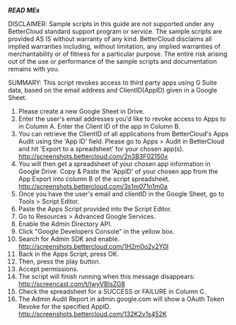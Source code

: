 ***READ MEs***

DISCLAIMER: Sample scripts in this guide are not supported under any BetterCloud standard support program or service. The sample scripts are provided AS IS without warranty of any kind. BetterCloud disclaims all implied warranties including, without limitation, any implied warranties of merchantability or of fitness for a particular purpose. The entire risk arising out of the use or performance of the sample scripts and documentation remains with you.

SUMMARY: This script revokes access to third party apps using G Suite data, based on the email address and ClientID(AppID) given in a Google Sheet.

1) Please create a new Google Sheet in Drive.
2) Enter the user's email addresses you’d like to revoke access to Apps to in Column A. Enter the Client ID of the app in Column B.
3) You can retrieve the ClientID of all applications from BetterCloud's Apps Audit using the 'App ID' field. Please go to Apps > Audit in BetterCloud and hit 'Export to a spreadsheet' for your chosen app(s). http://screenshots.bettercloud.com/2n3B3F02150x
4) You will then get a spreadsheet of your chosen app information in Google Drive. Copy & Paste the 'AppID' of your chosen app from the App Export into column B of the script spreadsheet. http://screenshots.bettercloud.com/3s1m071n1m0a
3) Once you have the user's email and clientID in the Google Sheet, go to Tools > Script Editor.
4) Paste the Apps Script provided into the Script Editor.
5) Go to Resources > Advanced Google Services.
6) Enable the Admin Directory API.
7) Click "Google Developers Console" in the yellow box.
8) Search for Admin SDK and enable. http://screenshots.bettercloud.com/1H2m0o2y2Y0I
9) Back in the Apps Script, press OK.
10) Then, press the play button.
11) Accept permissions.
12) The script will finish running when this message disappears: http://screencast.com/t/IwyVBIsZG8
13) Check the spreadsheet for a SUCCESS or FAILURE in Column C.
14) The Admin Audit Report in admin.google.com will show a OAuth Token Revoke for the specified AppID. http://screenshots.bettercloud.com/132K2v1s452K
